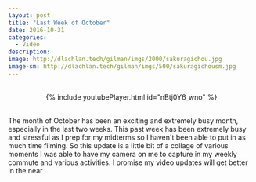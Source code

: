 ```yaml
---
layout: post
title: "Last Week of October"
date: 2016-10-31
categories:
  - Video
description: 
image: http://dlachlan.tech/gilman/imgs/2000/sakuragichou.jpg
image-sm: http://dlachlan.tech/gilman/imgs/500/sakuragichousm.jpg
---
```

<br>

<center>
{% include youtubePlayer.html id="nBtj0Y6_wno" %}
</center>

<br>

<p>The month of October has been an exciting and extremely busy month, especially in the last two weeks. This past week has been extremely busy and stressful as I prep for my midterms so I haven't been able to put in as much time filming. So this update is a little bit of a collage of various moments I was able to have my camera on me to capture in my weekly commute and various activities. I promise my video updates will get better in the near</p> 

<br>